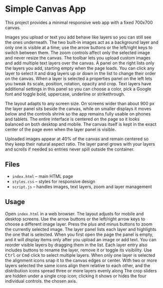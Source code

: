 # Simple Canvas App
This project provides a minimal responsive web app with a fixed 700x700 canvas.

Images you upload or text you add behave like layers so you can still see the ones underneath. The two built-in images act as a background layer and only one is visible at a time; use the arrow buttons or the left/right keys to switch between them. The zoom controls affect only the selected image and never resize the canvas. The toolbar lets you upload custom images and add multiple text layers over the canvas. A panel on the right lists only the layers you add, starting empty when the page loads. You can click any layer to select it and drag layers up or down in the list to change their order on the canvas. When a layer is selected a properties panel on the left lets you tweak its scale, position, rotation, opacity and crop.
Text layers have additional settings in this panel so you can choose a color, pick a Google font and toggle bold, uppercase, underline or strikethrough.

The layout adapts to any screen size. On screens wider than about 900&nbsp;px the layer panel sits beside the canvas, while on smaller displays it moves below and the controls shrink so the app remains fully usable on phones and tablets. The entire interface is centered on the page so it looks balanced on both desktop and mobile. The canvas itself is kept in the exact center of the page even when the layer panel is visible.

Uploaded images appear at 40% of the canvas and remain centered so they keep their natural aspect ratio. The layer panel grows with your layers and scrolls if needed so entries never spill outside the container.

## Files
- `index.html` – main HTML page
- `styles.css` – styles for responsive design
- `script.js` – handles images, text layers, zoom and layer management

## Usage
Open `index.html` in a web browser. The layout adjusts for mobile and desktop screens. Use the arrow buttons or the left/right arrow keys to choose a different image layer. Press the plus and minus buttons to zoom the currently selected image. The layer panel lists each layer and highlights the one that is selected. When you first open the page the panel is empty, and it will display items only after you upload an image or add text.
You can reorder visible layers by dragging them in the list. Each layer entry
also includes buttons to rename the layer, remove it or toggle its visibility.
Use <kbd>Ctrl</kbd> or <kbd>Cmd</kbd> click to select multiple layers. When only
one layer is selected the alignment icons snap it to the canvas edges or
center. With two or more layers selected the same icons align them relative to
each other, and the distribution icons spread three or more layers evenly along
The crop sliders are hidden under a single crop icon; clicking it shows or hides the four individual controls.
the chosen axis.
